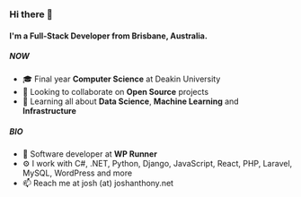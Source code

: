 ### Hi there 👋

#### I'm a Full-Stack Developer from Brisbane, Australia.

##### NOW

- 🎓 Final year **Computer Science** at Deakin University
- 💬 Looking to collaborate on **Open Source** projects
- 🌱 Learning all about **Data Science**, **Machine Learning** and **Infrastructure**

##### BIO

- 🏢 Software developer at **WP Runner**
- ⚙️ I work with C#, .NET, Python, Django, JavaScript, React, PHP, Laravel, MySQL, WordPress and more
- 📫 Reach me at josh (at) joshanthony.net
